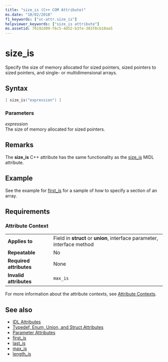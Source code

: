 ```yaml
---
title: "size_is (C++ COM Attribute)"
ms.date: "10/02/2018"
f1_keywords: ["vc-attr.size_is"]
helpviewer_keywords: ["size_is attribute"]
ms.assetid: 70192d09-f6c5-4d52-b3fe-303f8cb10aa5
---
```

# size_is

Specify the size of memory allocated for sized pointers, sized pointers to sized pointers, and single- or multidimensional arrays.

## Syntax

```cpp
[ size_is("expression") ]
```

### Parameters

*expression*<br/>
The size of memory allocated for sized pointers.

## Remarks

The **size_is** C++ attribute has the same functionality as the [size_is](/windows/desktop/Midl/size-is) MIDL attribute.

## Example

See the example for [first_is](first-is.md) for a sample of how to specify a section of an array.

## Requirements

### Attribute Context

|||
|-|-|
|**Applies to**|Field in **struct** or **union**, interface parameter, interface method|
|**Repeatable**|No|
|**Required attributes**|None|
|**Invalid attributes**|`max_is`|

For more information about the attribute contexts, see [Attribute Contexts](cpp-attributes-com-net.md#contexts).

## See also

- [IDL Attributes](idl-attributes.md)
- [Typedef, Enum, Union, and Struct Attributes](typedef-enum-union-and-struct-attributes.md)
- [Parameter Attributes](parameter-attributes.md)
- [first_is](first-is.md)
- [last_is](last-is.md)
- [max_is](max-is.md)
- [length_is](length-is.md)
